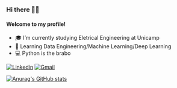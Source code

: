 ### Hi there 👋👋
#### **Welcome to my profile!**


 * 🎓 I’m currently studying Eletrical Engineering at Unicamp 
 * 🔭 Learning Data Engineering/Machine Learning/Deep Learning 
 * 💻 Python is the brabo

[![Linkedin](https://camo.githubusercontent.com/60b8fcf540be08f7fd8e211e4919d9baf0b3e523/68747470733a2f2f696d672e736869656c64732e696f2f62616467652f2d4c696e6b6564496e2d626c75653f7374796c653d666c61742d737175617265266c6f676f3d4c696e6b6564696e266c6f676f436f6c6f723d7768697465266c696e6b3d68747470733a2f2f7777772e6c696e6b6564696e2e636f6d2f696e2f726562656363616d616e7a692f)](https://www.linkedin.com/in/joan-lima-1404a3149/)
[![Gmail](https://camo.githubusercontent.com/402d6559bd813d839cc02592680c0a5086d031b0/68747470733a2f2f696d672e736869656c64732e696f2f62616467652f2d476d61696c2d6331343433383f7374796c653d666c61742d737175617265266c6f676f3d476d61696c266c6f676f436f6c6f723d7768697465266c696e6b3d6d61696c746f3a726562656363616d616e7a6940676d61696c2e636f6d)](mailto:joanlima95@gmail.com)

[![Anurag's GitHub stats](https://github-readme-stats.vercel.app/api?username=joanlima94)](https://github.com/anuraghazra/github-readme-stats)
